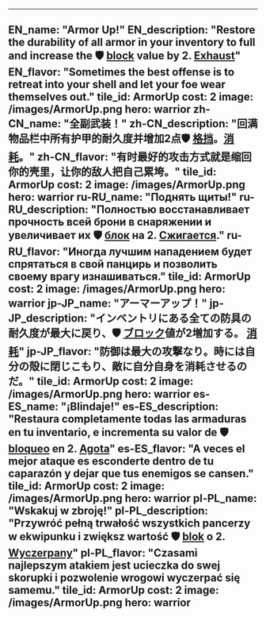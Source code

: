---

EN_name: "Armor Up!"
EN_description: "Restore the durability of all armor in your inventory to full and increase the 🛡️️ <u>block</u> value by 2.  <u>Exhaust</u>"
EN_flavor: "Sometimes the best offense is to retreat into your shell and let your foe wear themselves out."
tile_id: ArmorUp
cost: 2
image: /images/ArmorUp.png
hero: warrior
zh-CN_name: "全副武装！"
zh-CN_description: "回满物品栏中所有护甲的耐久度并增加2点🛡️️ <u>格挡</u>。<u>消耗</u>。"
zh-CN_flavor: "有时最好的攻击方式就是缩回你的壳里，让你的敌人把自己累垮。"
tile_id: ArmorUp
cost: 2
image: /images/ArmorUp.png
hero: warrior
ru-RU_name: "Поднять щиты!"
ru-RU_description: "Полностью восстанавливает прочность всей брони в снаряжении и увеличивает их 🛡️️ <u>блок</u> на 2. <u>Сжигается</u>."
ru-RU_flavor: "Иногда лучшим нападением будет спрятаться в свой панцирь и позволить своему врагу изнашиваться."
tile_id: ArmorUp
cost: 2
image: /images/ArmorUp.png
hero: warrior
jp-JP_name: "アーマーアップ！"
jp-JP_description: "インベントリにある全ての防具の耐久度が最大に戻り、🛡️️ <u>ブロック</u>値が2増加する。 <u>消耗</u>"
jp-JP_flavor: "防御は最大の攻撃なり。時には自分の殻に閉じこもり、敵に自分自身を消耗させるのだ。"
tile_id: ArmorUp
cost: 2
image: /images/ArmorUp.png
hero: warrior
es-ES_name: "¡Blindaje!"
es-ES_description: "Restaura completamente todas las armaduras en tu inventario, e incrementa su valor de 🛡️️ <u>bloqueo</u> en 2. <u>Agota</u>"
es-ES_flavor: "A veces el mejor ataque es esconderte dentro de tu caparazón y dejar que tus enemigos se cansen."
tile_id: ArmorUp
cost: 2
image: /images/ArmorUp.png
hero: warrior
pl-PL_name: "Wskakuj w zbroję!"
pl-PL_description: "Przywróć pełną trwałość wszystkich pancerzy w ekwipunku i zwiększ wartość 🛡️️ <u>blok</u> o 2. <u>Wyczerpany</u>"
pl-PL_flavor: "Czasami najlepszym atakiem jest ucieczka do swej skorupki i pozwolenie wrogowi wyczerpać się samemu."
tile_id: ArmorUp
cost: 2
image: /images/ArmorUp.png
hero: warrior
---
